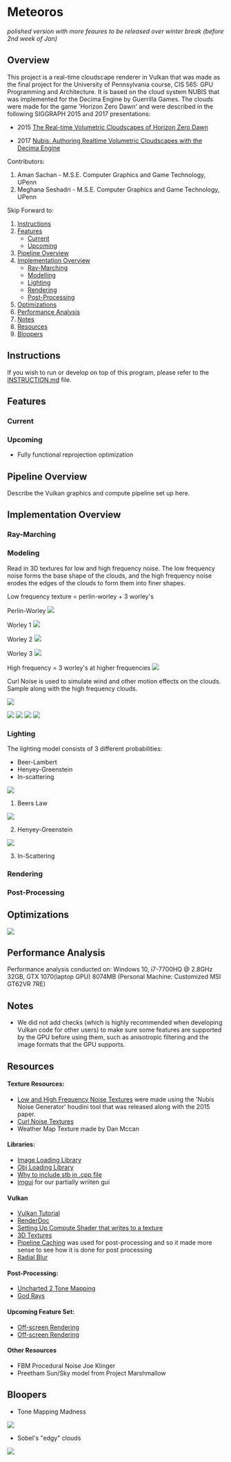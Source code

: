 # Meteoros

*polished version with more feaures to be released over winter break (before 2nd week of Jan)*

## Overview

This project is a real-time cloudscape renderer in Vulkan that was made as the final project for the University of Pennsylvania course, CIS 565: GPU Programming and Architecture. It is based on the cloud system NUBIS that was implemented for the Decima Engine by Guerrilla Games. The clouds were made for the game 'Horizon Zero Dawn' and were described in the following SIGGRAPH 2015 and 2017 presentations: 

* 2015 [The Real-time Volumetric Cloudscapes of Horizon Zero Dawn](https://www.guerrilla-games.com/read/the-real-time-volumetric-cloudscapes-of-horizon-zero-dawn)

* 2017 [Nubis: Authoring Realtime Volumetric Cloudscapes with the Decima Engine](https://www.guerrilla-games.com/read/nubis-authoring-real-time-volumetric-cloudscapes-with-the-decima-engine)

Contributors:
1. Aman Sachan - M.S.E. Computer Graphics and Game Technology, UPenn
2. Meghana Seshadri - M.S.E. Computer Graphics and Game Technology, UPenn

Skip Forward to:
1. [Instructions](#Instructions)
2. [Features](#Features)
	- [Current](#Current)
	- [Upcoming](#Upcoming)
3. [Pipeline Overview](#Pipeline)
4. [Implementation Overview](#Implementation)
	- [Ray-Marching](#Raymarching)
	- [Modelling](#Modeling)
	- [Lighting](#Lighting)
	- [Rendering](#Rendering)
	- [Post-Processing](#Post)
5. [Optimizations](#Optimizations)
5. [Performance Analysis](#Performance)
6. [Notes](#Notes)
7. [Resources](#Resources)
8. [Bloopers](#Bloopers)

## Instructions

If you wish to run or develop on top of this program, please refer to the [INSTRUCTION.md](https://github.com/Aman-Sachan-asach/Meteoros/blob/master/INSTRUCTION.md) file.

## Features

### Current

### Upcoming
- Fully functional reprojection optimization 

## Pipeline Overview <a name="Pipeline"></a>

Describe the Vulkan graphics and compute pipeline set up here.

## Implementation Overview <a name="Implementation"></a>

### Ray-Marching <a name="Raymarching"></a>

### Modeling

Read in 3D textures for low and high frequency noise. The low frequency noise forms the base shape of the clouds, and the high frequency noise erodes the edges of the clouds to form them into finer shapes.

Low frequency texture = perlin-worley + 3 worley's

Perlin-Worley
![](/images/perlinworleyNoise.png)

Worley 1
![](/images/worleyNoiseLayer1.png)

Worley 2
![](/images/worleyNoiseLayer2.png)

Worley 3
![](/images/worleyNoiseLayer3.png)


High frequency = 3 worley's at higher frequencies
![](/images/highFrequencyDetail.png)


Curl Noise is used to simulate wind and other motion effects on the clouds. Sample along with the high frequency clouds.

![](/images/curlNoise.png)


![](/images/cloudmodelling.png)
![](/images/erodeclouds.png)
![](/images/modellingClouds.png)
![](/images/modellingClouds1.png)



### Lighting

The lighting model consists of 3 different probabilities:

* Beer-Lambert
* Henyey-Greenstein
* In-scattering

![](/images/FinalLightingModel.png)


1. Beers Law

![](/images/beerslaw.png)


2. Henyey-Greenstein

![](/images/beerspowderlaw.png)


3. In-Scattering



### Rendering 


### Post-Processing <a name="Post"></a>

## Optimizations


![](/images/sampleoptimisation.png)

## Performance Analysis <a name="Performance"></a>

Performance analysis conducted on: Windows 10, i7-7700HQ @ 2.8GHz 32GB, GTX 1070(laptop GPU) 8074MB (Personal Machine: Customized MSI GT62VR 7RE)

## Notes
- We did not add checks (which is highly recommended when developing Vulkan code for other users) to make sure some features are supported by the GPU before using them, such as anisotropic filtering and the image formats that the GPU supports.

## Resources

#### Texture Resources:
- [Low and High Frequency Noise Textures](https://www.guerrilla-games.com/read/nubis-authoring-real-time-volumetric-cloudscapes-with-the-decima-engine) were made using the 'Nubis Noise Generator' houdini tool that was released along with the 2015 paper. 
- [Curl Noise Textures](http://bitsquid.blogspot.com/2016/07/volumetric-clouds.html)
- Weather Map Texture made by Dan Mccan

#### Libraries:
- [Image Loading Library](https://github.com/nothings/stb)
- [Obj Loading Library](https://github.com/syoyo/tinyobjloader)
- [Why to include stb in .cpp file](https://stackoverflow.com/questions/43348798/double-inclusion-and-headers-only-library-stbi-image)
- [Imgui](https://github.com/ocornut/imgui) for our partially wriiten gui

#### Vulkan
- [Vulkan Tutorial](https://vulkan-tutorial.com/)
- [RenderDoc](https://renderdoc.org/)
- [Setting Up Compute Shader that writes to a texture](https://github.com/SaschaWillems/Vulkan/tree/master/examples/raytracing)
- [3D Textures](https://github.com/SaschaWillems/Vulkan/tree/master/examples/texture3d)
- [Pipeline Caching](https://github.com/SaschaWillems/Vulkan/tree/master/examples/radialblur) was used for post-processing and so it made more sense to see how it is done for post processing
- [Radial Blur](https://github.com/SaschaWillems/Vulkan/tree/master/examples/radialblur)

#### Post-Processing:
- [Uncharted 2 Tone Mapping](http://filmicworlds.com/blog/filmic-tonemapping-operators/)
- [God Rays](https://developer.nvidia.com/gpugems/GPUGems3/gpugems3_ch13.html)

#### Upcoming Feature Set:
- [Off-screen Rendering](https://github.com/SaschaWillems/Vulkan/tree/master/examples/offscreen)
- [Off-screen Rendering](https://github.com/SaschaWillems/Vulkan/tree/master/examples/pushconstants)

#### Other Resources
- FBM Procedural Noise Joe Klinger
- Preetham Sun/Sky model from Project Marshmallow 

## Bloopers

* Tone Mapping Madness

![](/images/READMEImages/meg01.gif)

* Sobel's "edgy" clouds

![](/images/READMEImages/meg02.gif)